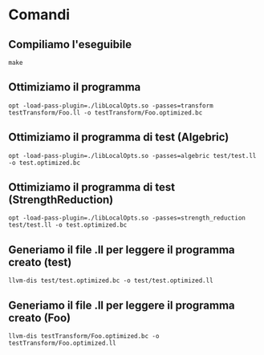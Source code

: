 # Comandi

## Compiliamo l'eseguibile

    make

## Ottimiziamo il programma

    opt -load-pass-plugin=./libLocalOpts.so -passes=transform testTransform/Foo.ll -o testTransform/Foo.optimized.bc

## Ottimiziamo il programma di test (Algebric)

    opt -load-pass-plugin=./libLocalOpts.so -passes=algebric test/test.ll -o test.optimized.bc
    
## Ottimiziamo il programma di test (StrengthReduction)

    opt -load-pass-plugin=./libLocalOpts.so -passes=strength_reduction test/test.ll -o test.optimized.bc

## Generiamo il file .ll per leggere il programma creato (test)

    llvm-dis test/test.optimized.bc -o test/test.optimized.ll

## Generiamo il file .ll per leggere il programma creato (Foo)

    llvm-dis testTransform/Foo.optimized.bc -o testTransform/Foo.optimized.ll